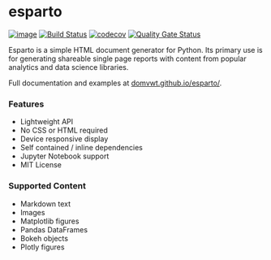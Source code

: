 esparto
=======

[![image](https://img.shields.io/pypi/v/esparto.svg)](https://pypi.python.org/pypi/esparto)
[![Build Status](https://travis-ci.com/domvwt/esparto.svg?branch=main)](https://travis-ci.com/domvwt/esparto)
[![codecov](https://codecov.io/gh/domvwt/esparto/branch/main/graph/badge.svg?token=35J8NZCUYC)](https://codecov.io/gh/domvwt/esparto)
[![Quality Gate Status](https://sonarcloud.io/api/project_badges/measure?project=domvwt_esparto&metric=alert_status)](https://sonarcloud.io/dashboard?id=domvwt_esparto)

Esparto is a simple HTML document generator for Python. Its primary use is for generating shareable single page reports
with content from popular analytics and data science libraries.

Full documentation and examples at [domvwt.github.io/esparto/](https://domvwt.github.io/esparto/).

### Features
* Lightweight API
* No CSS or HTML required
* Device responsive display
* Self contained / inline dependencies
* Jupyter Notebook support
* MIT License

### Supported Content
* Markdown text
* Images
* Matplotlib figures
* Pandas DataFrames
* Bokeh objects
* Plotly figures
